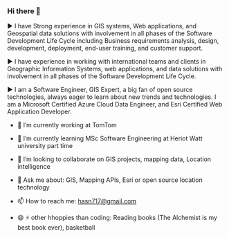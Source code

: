 ### Hi there 👋

► I have Strong experience in GIS systems, Web applications, and Geospatial data solutions with involvement in all phases of the Software Development Life Cycle including Business requirements analysis, design, development, deployment, end-user training, and customer support. 

► I have experience in working with international teams and clients in Geographic Information Systems, web applications, and data solutions with involvement in all phases of the Software Development Life Cycle.

► I am a Software Engineer, GIS Expert, a big fan of open source technologies, always eager to learn about new trends and technologies.  I am a Microsoft Certified Azure Cloud Data Engineer, and Esri Certified Web Application Developer.



- 🔭 I’m currently working at TomTom

- 🌱 I’m currently learning MSc Software Engineering at Heriot Watt university part time 

- 👯 I’m looking to collaborate on GIS projects, mapping data, Location intelligence 

- 💬 Ask me about: GIS, Mapping APIs, Esri or open source location technology

- 📫 How to reach me: hasn717@gmail.com

- 😄  ⚡ other hhoppies than coding: Reading books (The Alchemist is my best book ever), basketball
 
